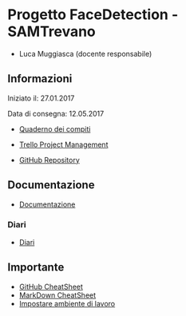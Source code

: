 # Progetto FaceDetection - SAMTrevano

- Luca Muggiasca (docente responsabile)

## Informazioni
Iniziato il: 27.01.2017

Data di consegna: 12.05.2017

- [Quaderno dei compiti](Documentazione/0_qdc_p3_stazioneMeteo.pdf)

- [Trello Project Management](https://trello.com/b/KIG5Z9nC/surveystation)

- [GitHub Repository](https://github.com/LuMug/SurveyStation)
  
## Documentazione
- [Documentazione](Documentazione/0_Documentazione.md)

### Diari
- [Diari](Documentazione/Diari/)





## Importante
- [GitHub CheatSheet](Guide/github-cheatsheet.pdf)
- [MarkDown CheatSheet](Guide/markdownCheatSheet.md)
- [Impostare ambiente di lavoro](Guide/ImpostareAmbienteLavoro.md)

